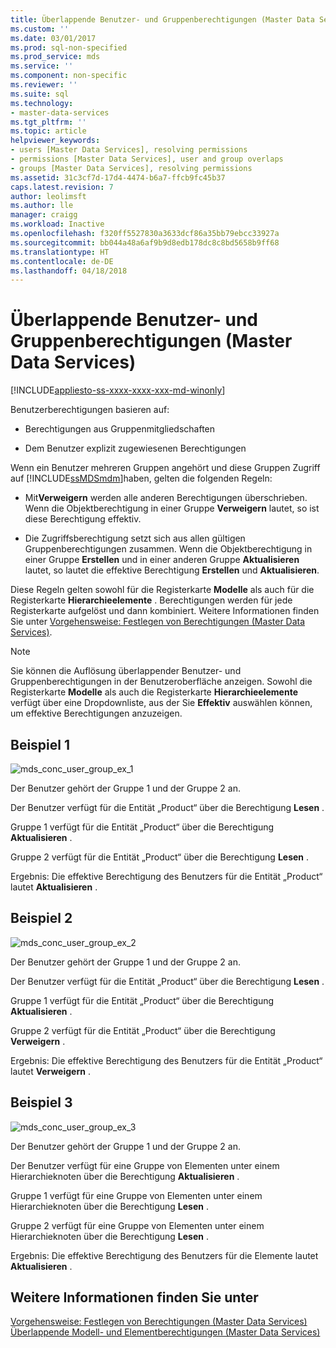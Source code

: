 ```yaml
---
title: Überlappende Benutzer- und Gruppenberechtigungen (Master Data Services) | Microsoft-Dokumentation
ms.custom: ''
ms.date: 03/01/2017
ms.prod: sql-non-specified
ms.prod_service: mds
ms.service: ''
ms.component: non-specific
ms.reviewer: ''
ms.suite: sql
ms.technology:
- master-data-services
ms.tgt_pltfrm: ''
ms.topic: article
helpviewer_keywords:
- users [Master Data Services], resolving permissions
- permissions [Master Data Services], user and group overlaps
- groups [Master Data Services], resolving permissions
ms.assetid: 31c3cf7d-17d4-4474-b6a7-ffcb9fc45b37
caps.latest.revision: 7
author: leolimsft
ms.author: lle
manager: craigg
ms.workload: Inactive
ms.openlocfilehash: f320ff5527830a3633dcf86a35bb79ebcc33927a
ms.sourcegitcommit: bb044a48a6af9b9d8edb178dc8c8bd5658b9ff68
ms.translationtype: HT
ms.contentlocale: de-DE
ms.lasthandoff: 04/18/2018
---
```

# <a name="overlapping-user-and-group-permissions-master-data-services"></a>Überlappende Benutzer- und Gruppenberechtigungen (Master Data Services)

[!INCLUDE[appliesto-ss-xxxx-xxxx-xxx-md-winonly](../includes/appliesto-ss-xxxx-xxxx-xxx-md-winonly.md)]

  Benutzerberechtigungen basieren auf:  
  
-   Berechtigungen aus Gruppenmitgliedschaften  
  
-   Dem Benutzer explizit zugewiesenen Berechtigungen  
  
 Wenn ein Benutzer mehreren Gruppen angehört und diese Gruppen Zugriff auf [!INCLUDE[ssMDSmdm](../includes/ssmdsmdm-md.md)]haben, gelten die folgenden Regeln:  
  
-   Mit**Verweigern** werden alle anderen Berechtigungen überschrieben. Wenn die Objektberechtigung in einer Gruppe **Verweigern** lautet, so ist diese Berechtigung effektiv.  
  
-   Die Zugriffsberechtigung setzt sich aus allen gültigen Gruppenberechtigungen zusammen. Wenn die Objektberechtigung in einer Gruppe **Erstellen** und in einer anderen Gruppe **Aktualisieren** lautet, so lautet die effektive Berechtigung **Erstellen** und **Aktualisieren**.  
  
 Diese Regeln gelten sowohl für die Registerkarte **Modelle** als auch für die Registerkarte **Hierarchieelemente** . Berechtigungen werden für jede Registerkarte aufgelöst und dann kombiniert. Weitere Informationen finden Sie unter [Vorgehensweise: Festlegen von Berechtigungen &#40;Master Data Services&#41;](../master-data-services/how-permissions-are-determined-master-data-services.md).  
  
> [!NOTE]  
>  Sie können die Auflösung überlappender Benutzer- und Gruppenberechtigungen in der Benutzeroberfläche anzeigen. Sowohl die Registerkarte **Modelle** als auch die Registerkarte **Hierarchieelemente** verfügt über eine Dropdownliste, aus der Sie **Effektiv** auswählen können, um effektive Berechtigungen anzuzeigen.  
  
## <a name="example-1"></a>Beispiel 1  
 ![mds_conc_user_group_ex_1](../master-data-services/media/mds-conc-user-group-ex-1.gif "mds_conc_user_group_ex_1")  
  
 Der Benutzer gehört der Gruppe 1 und der Gruppe 2 an.  
  
 Der Benutzer verfügt für die Entität „Product“ über die Berechtigung **Lesen** .  
  
 Gruppe 1 verfügt für die Entität „Product“ über die Berechtigung **Aktualisieren** .  
  
 Gruppe 2 verfügt für die Entität „Product“ über die Berechtigung **Lesen** .  
  
 Ergebnis: Die effektive Berechtigung des Benutzers für die Entität „Product“ lautet **Aktualisieren** .  
  
## <a name="example-2"></a>Beispiel 2  
 ![mds_conc_user_group_ex_2](../master-data-services/media/mds-conc-user-group-ex-2.gif "mds_conc_user_group_ex_2")  
  
 Der Benutzer gehört der Gruppe 1 und der Gruppe 2 an.  
  
 Der Benutzer verfügt für die Entität „Product“ über die Berechtigung **Lesen** .  
  
 Gruppe 1 verfügt für die Entität „Product“ über die Berechtigung **Aktualisieren** .  
  
 Gruppe 2 verfügt für die Entität „Product“ über die Berechtigung **Verweigern** .  
  
 Ergebnis: Die effektive Berechtigung des Benutzers für die Entität „Product“ lautet **Verweigern** .  
  
## <a name="example-3"></a>Beispiel 3  
 ![mds_conc_user_group_ex_3](../master-data-services/media/mds-conc-user-group-ex-3.gif "mds_conc_user_group_ex_3")  
  
 Der Benutzer gehört der Gruppe 1 und der Gruppe 2 an.  
  
 Der Benutzer verfügt für eine Gruppe von Elementen unter einem Hierarchieknoten über die Berechtigung **Aktualisieren** .  
  
 Gruppe 1 verfügt für eine Gruppe von Elementen unter einem Hierarchieknoten über die Berechtigung **Lesen** .  
  
 Gruppe 2 verfügt für eine Gruppe von Elementen unter einem Hierarchieknoten über die Berechtigung **Lesen** .  
  
 Ergebnis: Die effektive Berechtigung des Benutzers für die Elemente lautet **Aktualisieren** .  
  
## <a name="see-also"></a>Weitere Informationen finden Sie unter  
 [Vorgehensweise: Festlegen von Berechtigungen &#40;Master Data Services&#41;](../master-data-services/how-permissions-are-determined-master-data-services.md)   
 [Überlappende Modell- und Elementberechtigungen &#40;Master Data Services&#41;](../master-data-services/overlapping-model-and-member-permissions-master-data-services.md)  
  
  
